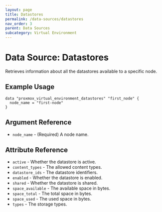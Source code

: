 ```yaml
---
layout: page
title: Datastores
permalink: /data-sources/datastores
nav_order: 3
parent: Data Sources
subcategory: Virtual Environment
---
```


# Data Source: Datastores

Retrieves information about all the datastores available to a specific node.

## Example Usage

```
data "proxmox_virtual_environment_datastores" "first_node" {
  node_name = "first-node"
}
```

## Argument Reference

* `node_name` - (Required) A node name.

## Attribute Reference

* `active` - Whether the datastore is active.
* `content_types` - The allowed content types.
* `datastore_ids` - The datastore identifiers.
* `enabled` - Whether the datastore is enabled.
* `shared` - Whether the datastore is shared.
* `space_available` - The available space in bytes.
* `space_total` - The total space in bytes.
* `space_used` - The used space in bytes.
* `types` - The storage types.
